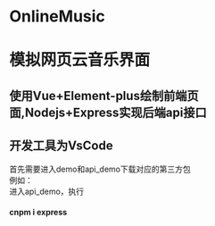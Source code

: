# OnlineMusic
# 模拟网页云音乐界面
## 使用Vue+Element-plus绘制前端页面,Nodejs+Express实现后端api接口
## 开发工具为VsCode
首先需要进入demo和api_demo下载对应的第三方包<br>
例如：<br>
进入api_demo，执行<br>
#### cnpm i express
